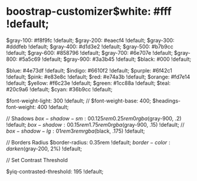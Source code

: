 # boostrap-customizer$white: #fff !default;
$gray-100: #f8f9fc !default;
$gray-200: #eaecf4 !default;
$gray-300: #dddfeb !default;
$gray-400: #d1d3e2 !default;
$gray-500: #b7b9cc !default;
$gray-600: #858796 !default;
$gray-700: #6e707e !default;
$gray-800: #5a5c69 !default;
$gray-900: #3a3b45 !default;
$black: #000 !default;

$blue: #4e73df !default;
$indigo: #6610f2 !default;
$purple: #6f42c1 !default;
$pink: #e83e8c !default;
$red: #e74a3b !default;
$orange: #fd7e14 !default;
$yellow: #f6c23e !default;
$green: #1cc88a !default;
$teal: #20c9a6 !default;
$cyan: #36b9cc !default;


$font-weight-light: 300 !default;
// $font-weight-base: 400;
$headings-font-weight: 400 !default;

// Shadows
$box-shadow-sm: 0 0.125rem 0.25rem 0 rgba($gray-900, .2) !default;
$box-shadow: 0 0.15rem 1.75rem 0 rgba($gray-900, .15) !default;
// $box-shadow-lg: 0 1rem 3rem rgba($black, .175) !default;

// Borders Radius
$border-radius: 0.35rem !default;
$border-color: darken($gray-200, 2%) !default;

// Set Contrast Threshold

$yiq-contrasted-threshold: 195 !default;
